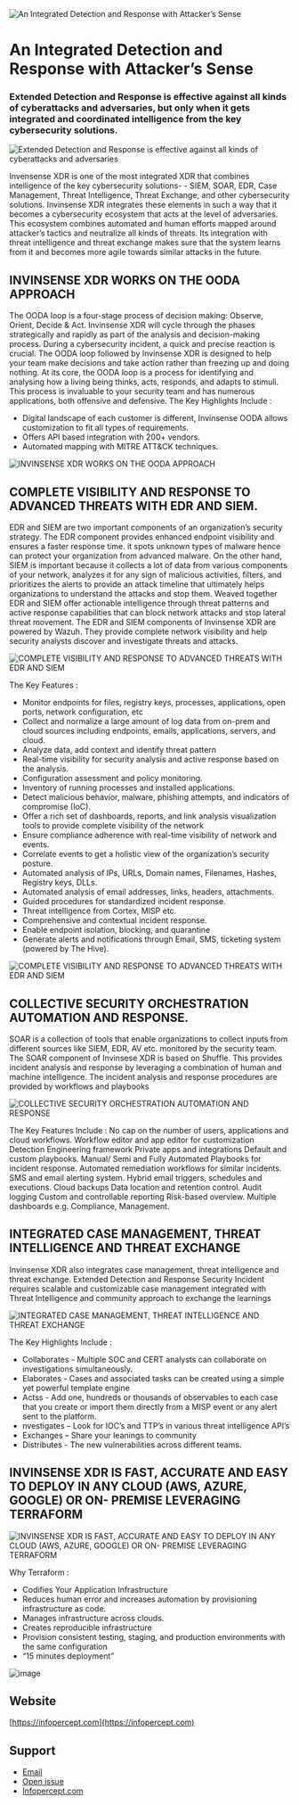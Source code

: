 <img title="An Integrated Detection and Response with Attacker’s Sense" alt="An Integrated Detection and Response with Attacker’s Sense" src="https://user-images.githubusercontent.com/121154299/226810679-904def53-f9cd-4bb9-838f-6136027cc43d.png">

# An Integrated Detection and Response with Attacker’s Sense

### Extended Detection and Response is effective against all kinds of cyberattacks and adversaries, but only when it gets integrated and coordinated intelligence from the key cybersecurity solutions.

<img  title="Extended Detection and Response is effective against all kinds of cyberattacks and adversaries" alt="Extended Detection and Response is effective against all kinds of cyberattacks and adversaries" src="https://user-images.githubusercontent.com/121154299/226837427-2a431bf3-5d2b-40ce-8245-7dff28968551.png">

Invensense XDR is one of the most integrated XDR that combines intelligence of the key cybersecurity solutions- - SIEM, SOAR, EDR, Case Management, Threat Intelligence, Threat Exchange, and other cybersecurity solutions. Invinsense XDR integrates these elements in such a way that it becomes a cybersecurity ecosystem that acts at the level of adversaries. This ecosystem combines automated and human efforts mapped around attacker’s tactics and neutralize all kinds of threats. Its integration with threat intelligence and threat exchange makes sure that the system learns from it and becomes more agile towards similar attacks in the future.

## INVINSENSE XDR WORKS ON THE OODA APPROACH

The OODA loop is a four-stage process of decision making: Observe, Orient, Decide & Act. Invinsense XDR will cycle through the phases strategically and rapidly as part of the analysis and decision-making process. During a cybersecurity incident, a quick and precise reaction is crucial. The OODA loop followed by Invinsense XDR is designed to help your team make decisions and take action rather than freezing up and doing nothing. At its core, the OODA loop is a process for identifying and analysing how a living being thinks, acts, responds, and adapts to stimuli. This process is invaluable to your security team and has numerous applications, both offensive and defensive.
The Key Highlights Include :
-	Digital landscape of each customer is different, Invinsense OODA allows customization to fit all types of requirements.
-	Offers API based integration with 200+ vendors.
-	Automated mapping with MITRE ATT&CK techniques.

<img  title="INVINSENSE XDR WORKS ON THE OODA APPROACH" alt="INVINSENSE XDR WORKS ON THE OODA APPROACH" src="https://user-images.githubusercontent.com/121154299/226838229-a4e1c794-3f19-49b4-922f-25986645f39f.png">

## COMPLETE VISIBILITY AND RESPONSE TO ADVANCED THREATS WITH EDR AND SIEM.
EDR and SIEM are two important components of an organization’s security strategy. The EDR component provides enhanced endpoint visibility and ensures a faster response time. it spots unknown types of malware hence can protect your organization from advanced malware. On the other hand, SIEM is important because it collects a lot of data from various components of your network, analyzes it for any sign of malicious activities, filters, and prioritizes the alerts to provide an attack timeline that ultimately helps organizations to understand the attacks and stop them. Weaved together EDR and SIEM offer actionable intelligence through threat patterns and active response capabilities that can block network attacks and stop lateral threat movement. The EDR and SIEM components of Invinsense XDR are powered by Wazuh. They provide complete network visibility and help security analysts discover and investigate threats and attacks.

<img  title="COMPLETE VISIBILITY AND RESPONSE TO ADVANCED THREATS WITH EDR AND SIEM" alt="COMPLETE VISIBILITY AND RESPONSE TO ADVANCED THREATS WITH EDR AND SIEM" src="https://user-images.githubusercontent.com/121154299/226615134-d5fe1b4e-0f8d-4c06-af89-ea2a1dde2785.png">

The Key Features :
-	Monitor endpoints for files, registry keys, processes, applications, open ports, network configuration, etc
-	Collect and normalize a large amount of log data from on-prem and cloud sources including endpoints, emails, applications, servers, and cloud.
-	Analyze data, add context and identify threat pattern
-	Real-time visibility for security analysis and active response based on the analysis.
-	Configuration assessment and policy monitoring.
-	Inventory of running processes and installed applications.
-	Detect malicious behavior, malware, phishing attempts, and indicators of compromise (IoC).
-	Offer a rich set of dashboards, reports, and link analysis visualization tools to provide complete visibility of the network
-	Ensure compliance adherence with real-time visibility of network and events.
-	Correlate events to get a holistic view of the organization’s security posture.
-	Automated analysis of IPs, URLs, Domain names, Filenames, Hashes, Registry keys, DLLs.
-	Automated analysis of email addresses, links, headers, attachments.
-	Guided procedures for standardized incident response.
-	Threat intelligence from Cortex, MISP etc.
-	Comprehensive and contextual incident response.
-	Enable endpoint isolation, blocking, and quarantine
-	Generate alerts and notifications through Email, SMS, ticketing system (powered by The Hive).

<img  title="COMPLETE VISIBILITY AND RESPONSE TO ADVANCED THREATS WITH EDR AND SIEM" alt="COMPLETE VISIBILITY AND RESPONSE TO ADVANCED THREATS WITH EDR AND SIEM" src="https://user-images.githubusercontent.com/121154299/226615185-4c73e82a-a533-4e0b-845f-a15b02d2ba23.png">

## COLLECTIVE SECURITY ORCHESTRATION AUTOMATION AND RESPONSE.
SOAR is a collection of tools that enable organizations to collect inputs from different sources like SIEM, EDR, AV etc. monitored by the security team. The SOAR component of Invinsese XDR is based on Shuffle. This provides incident analysis and response by leveraging a combination of human and machine intelligence. The incident analysis and response procedures are provided by workflows and playbooks

<img title="COLLECTIVE SECURITY ORCHESTRATION AUTOMATION AND RESPONSE" alt="COLLECTIVE SECURITY ORCHESTRATION AUTOMATION AND RESPONSE" src="https://user-images.githubusercontent.com/121154299/226615270-fd348618-afa2-4d09-93c7-8268cb15f462.png">

The Key Features Include :
No cap on the number of users, applications and cloud workflows.
Workflow editor and app editor for customization
Detection Engineering framework
Private apps and integrations
Default and custom playbooks.
Manual/ Semi and Fully Automated Playbooks for incident response.
Automated remediation workflows for similar incidents.
SMS and email alerting system.
Hybrid email triggers, schedules and executions.
Cloud backups
Data location and retention control.
Audit logging
Custom and controllable reporting
Risk-based overview.
Multiple dashboards e.g. Compliance, Management.

## INTEGRATED CASE MANAGEMENT, THREAT INTELLIGENCE AND THREAT EXCHANGE
Invinsense XDR also integrates case management, threat intelligence and threat exchange. Extended Detection and Response Security Incident requires scalable and customizable case management integrated with Threat Intelligence and community approach to exchange the learnings


<img  title="INTEGRATED CASE MANAGEMENT, THREAT INTELLIGENCE AND THREAT EXCHANGE" alt="INTEGRATED CASE MANAGEMENT, THREAT INTELLIGENCE AND THREAT EXCHANGE" src="https://user-images.githubusercontent.com/121154299/226615360-b8649981-10ac-4367-a76d-7e998632d7dd.png">

The Key Highlights Include :
-	Collaborates - Multiple SOC and CERT analysts can collaborate on investigations simultaneously.
-	Elaborates - Cases and associated tasks can be created using a simple yet powerful template engine
-	Actss - Add one, hundreds or thousands of observables to each case that you create or import them directly from a MISP event or any alert sent to the platform.
-	nvestigates – Look for IOC’s and TTP’s in various threat intelligence API’s
-	Exchanges – Share your leanings to community
-	Distributes - The new vulnerabilities across different teams.
	
## INVINSENSE XDR IS FAST, ACCURATE AND EASY TO  DEPLOY IN ANY CLOUD (AWS, AZURE, GOOGLE) OR ON- PREMISE LEVERAGING TERRAFORM

<img title="INVINSENSE XDR IS FAST, ACCURATE AND EASY TO  DEPLOY IN ANY CLOUD (AWS, AZURE, GOOGLE) OR ON- PREMISE LEVERAGING TERRAFORM" alt="INVINSENSE XDR IS FAST, ACCURATE AND EASY TO  DEPLOY IN ANY CLOUD (AWS, AZURE, GOOGLE) OR ON- PREMISE LEVERAGING TERRAFORM" src="https://user-images.githubusercontent.com/121154299/226615494-6a012b01-3dcb-4980-a832-f8d2f8c21f19.png">

Why Terraform :
-	Codifies Your Application Infrastructure
-	Reduces human error and increases automation by provisioning infrastructure as code.
-	Manages infrastructure across clouds.
-	Creates reproducible infrastructure
-	Provision consistent testing, staging, and production environments with the same configuration
-	“15 minutes deployment”

![image](https://user-images.githubusercontent.com/77421927/157186152-b89c0d5b-8f8a-45e6-bfbc-ab155d9d70d2.png)

## Website
[https://infopercept.com](https://infopercept.com)

## Support
* [Email](mailto:sos@infopercept.com)
* [Open issue](https://github.com/Infopercept/gsos/issues)
* [Infopercept.com](https://infopercept.com/contact)


